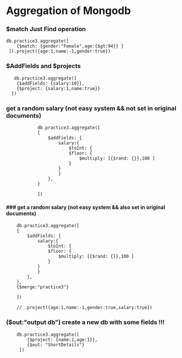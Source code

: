 # Aggregation of Mongodb

### $match Just Find operation

    db.practice3.aggregate([
        {$match: {gender:"Female",age:{$gt:94}} }
     ]).project({age:1,name:-1,gender:true})

### $AddFields and $projects

       db.practice3.aggregate([
        {$addFields: {salary:10}},
        {$project: {salary:1,name:true}}
      ])

### get a random salary (not easy system && not set in original documents)

                db.practice3.aggregate([
                {
                    $addFields: {
                        salary:{
                            $toInt: {
                            $floor: {
                                $multiply: [{$rand: {}},100 ]
                            }
                        }
                        }
                    },
                }

                ])

#### ### get a random salary (not easy system && also set in original documents)

        db.practice3.aggregate([
        {
            $addFields: {
                salary:{
                    $toInt: {
                    $floor: {
                        $multiply: [{$rand: {}},100 ]
                    }
                }
                }
            },
        },
        {$merge:"practice3"}

        ])

        // .project({age:1,name:-1,gender:true,salary:true})

### ($out:"output db") create a new db with some fields !!!

        db.practice3.aggregate([
            {$project: {name:1,age:1}},
            {$out: "ShortDetails"}
         ])
